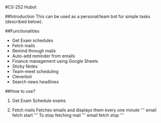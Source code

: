 #CS-252 Hubot

##Introduction
This can be used as a personal/team bot for simple tasks (described below).

##Functionalities
- Get Exam schedules
- Fetch mails
- Remind through mails
- Auto-add reminder from emails
- Finance management using Google Sheets
- Sticky Notes
- Team-meet scheduling
- Cleverbot
- Search news headlines

##How to use?
1. Get Exam Schedule
    exams <rollno>

2. Fetch mails
    Fetches emails and displays them every one minute
    '''
    email fetch start
    '''
    To stop fetching mail
    '''
    email fetch stop
    '''
